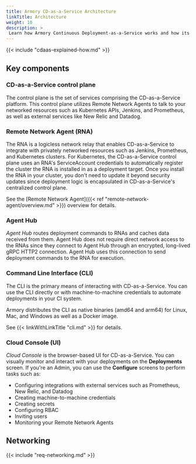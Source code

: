 ```yaml
---
title: Armory CD-as-a-Service Architecture
linkTitle: Architecture
weight: 10
description: >
 Learn how Armory Continuous Deployment-as-a-Service works and how its key components orchestrate continuous deployment to your Kubernetes clusters.
---
```


{{< include "cdaas-explained-how.md" >}}

## Key components

### CD-as-a-Service control plane

The control plane is the set of services comprising the CD-as-a-Service platform. This control plane utilizes Remote Network Agents to talk to your networked resources such as Kubernetes APIs, Jenkins, and Prometheus, as well as external services like New Relic and Datadog.

### Remote Network Agent (RNA)

The RNA is a logicless network relay that enables CD-as-a-Service to integrate with privately networked resources such as Jenkins, Prometheus, and Kubernetes clusters. For Kubernetes, the CD-as-a-Service control plane uses an RNA's ServiceAccount credentials to automatically register the cluster the RNA is installed in as a deployment target. Once you install the RNA in your cluster, you don't need to update it beyond security updates since deployment logic is encapsulated in CD-as-a-Service's centralized control plane.

See the [Remote Network Agent]({{< ref "remote-network-agent/overview.md" >}}) overview for details.

### Agent Hub

_Agent Hub_ routes deployment commands to RNAs and caches data received from them. Agent Hub does not require direct network access to the RNAs since they connect to Agent Hub through an encrypted, long-lived gRPC HTTP2 connection. Agent Hub uses this connection to send deployment commands to the RNA for execution.

### Command Line Interface (CLI)

The CLI is the primary means of interacting with CD-as-a-Service. You can use the CLI directly or with machine-to-machine credentials to automate deployments in your CI system.

Armory distributes the CLI as native binaries (amd64 and arm64) for Linux, Mac, and Windows as well as a Docker image.

See {{< linkWithLinkTitle "cli.md" >}} for details.

### Cloud Console (UI)

_Cloud Console_ is the browser-based UI for CD-as-a-Service. You can visually monitor and interact with your deployments on the **Deployments** screen. If you're an Admin, you can use the **Configure** screens to perform tasks such as:

 - Configuring integrations with external services such as Prometheus, New Relic, and Datadog
 - Creating machine-to-machine credentials
 - Creating secrets
 - Configuring RBAC
 - Inviting users
 - Monitoring your Remote Network Agents

## Networking

{{< include "req-networking.md" >}}
